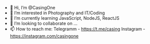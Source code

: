 - 👋 Hi, I’m @CasingOne
- 👀 I’m interested in Photography and IT/Coding
- 🌱 I’m currently learning JavaScript, NodeJS, ReactJS
- 💞️ I’m looking to collaborate on ...
- 📫 How to reach me:
      Telegramm - https://t.me/casing
      Instagram - https://instagram.com/casingone

<!---
CasingOne/CasingOne is a ✨ special ✨ repository because its `README.md` (this file) appears on your GitHub profile.
You can click the Preview link to take a look at your changes.
--->
